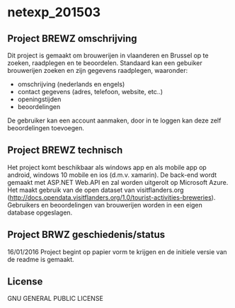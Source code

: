 # netexp_201503

## Project BREWZ omschrijving

Dit project is gemaakt om brouwerijen in vlaanderen en Brussel op te zoeken, raadplegen en te beoordelen.
Standaard kan een gebuiker brouwerijen zoeken en zijn gegevens raadplegen, waaronder: 
 - omschrijving (nederlands en engels)
 - contact gegevens (adres, telefoon, website, etc..)
 - openingstijden
 - beoordelingen

De gebruiker kan een account aanmaken, door in te loggen kan deze zelf beoordelingen toevoegen.


## Project BREWZ technisch

Het project komt beschikbaar als windows app en als mobile app op android, windows 10 mobile en ios (d.m.v. xamarin).
De back-end wordt gemaakt met ASP.NET Web.API en zal worden uitgerolt op Microsoft Azure.
Het maakt gebruik van de open dataset van visitflanders.org (http://docs.opendata.visitflanders.org/1.0/tourist-activities-breweries).
Gebruikers en beoordelingen van brouwerijen worden in een eigen database opgeslagen.


## Project BRWZ geschiedenis/status

16/01/2016 Project begint op papier vorm te krijgen en de initiele versie van de readme is gemaakt.


## License

GNU GENERAL PUBLIC LICENSE
